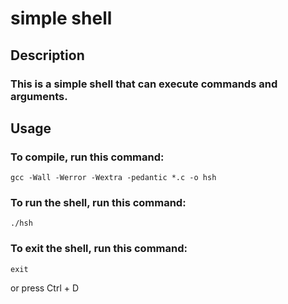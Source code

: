 # simple shell

## Description
### This is a simple shell that can execute commands and arguments.

## Usage
### To compile, run this command:
```
gcc -Wall -Werror -Wextra -pedantic *.c -o hsh
```
### To run the shell, run this command:
```
./hsh
```
### To exit the shell, run this command:
```
exit
```
or press Ctrl + D
